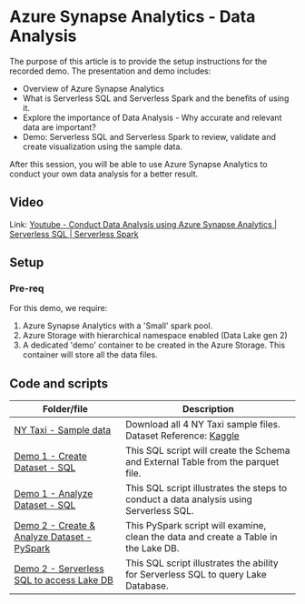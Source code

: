 # Azure Synapse Analytics - Data Analysis

The purpose of this article is to provide the setup instructions for the recorded demo. The presentation and demo includes:

* Overview of Azure Synapse Analytics
* What is Serverless SQL and Serverless Spark and the benefits of using it.
* Explore the importance of Data Analysis - Why accurate and relevant data are important?
* Demo: Serverless SQL and Serverless Spark to review, validate and create visualization using the sample data.

After this session, you will be able to use Azure Synapse Analytics to conduct your own data analysis for a better result.

## Video
Link: [Youtube - Conduct Data Analysis using Azure Synapse Analytics | Serverless SQL | Serverless Spark](https://youtu.be/-Jfb40xN7uU?list=PLd5EI5E5dBo5Pj2v10QN_orpbY7QBYQxF)

## Setup
### Pre-req
For this demo, we require: 
1. Azure Synapse Analytics with a 'Small' spark pool.
1. Azure Storage with hierarchical namespace enabled (Data Lake gen 2)
1. A dedicated 'demo' container to be created in the Azure Storage. This container will store all the data files.

## Code and scripts
| Folder/file | Description |
| --- | --- |
| [NY Taxi - Sample data](../../../demo-data/test-data/nycTripYellow2019Jan/) | Download all 4 NY Taxi sample files. Dataset Reference: [Kaggle](https://www.kaggle.com/datasets/microize/newyork-yellow-taxi-trip-data-2020-2019?select=yellow_tripdata_2019-01.csv) |
| [Demo 1 - Create Dataset - SQL](./src/d1_create_sql_dataset.sql) | This SQL script will create the Schema and External Table from the parquet file. |
| [Demo 1 - Analyze Dataset - SQL](./src/d1_analysis_sql_dataset.sql) | This SQL script illustrates the steps to conduct a data analysis using Serverless SQL. |
| [Demo 2 - Create & Analyze Dataset - PySpark](./src/d2_analysis_pyspark_dataset.ipynb) | This PySpark script will examine, clean the data and create a Table in the Lake DB. |
| [Demo 2 - Serverless SQL to access Lake DB](./src/d2_query_sql_lakedb.sql) | This SQL script illustrates the ability for Serverless SQL to query Lake Database. |